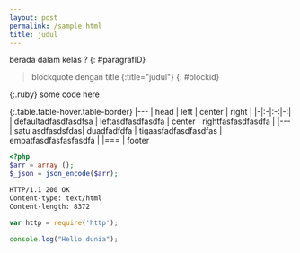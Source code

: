 ```yaml
---
layout: post
permalink: /sample.html
title: judul
---
```


berada dalam kelas ?
{: #paragrafID}

> blockquote dengan title
{:title="judul"}
{: #blockid}

{:.ruby}
   some code here

{:.table.table-hover.table-border}
|---
| head | left | center | right |
|-|:-|:-:|-:|
| defaultadfasdfasdfsa | leftasdfasdfasdfa | center | rightfasfasdfasdfa |
|---
| satu asdfasdsfdas| duadfadfdfa | tigaasfadfasdfasdfas | empatfasdfasfasfasdfa |
|===
| footer


``` php
<?php
$arr = array ();
$_json = json_encode($arr);
```

``` html
HTTP/1.1 200 OK
Content-type: text/html
Content-length: 8372
```


~~~ js
var http = require('http');

console.log("Hello dunia");
~~~

